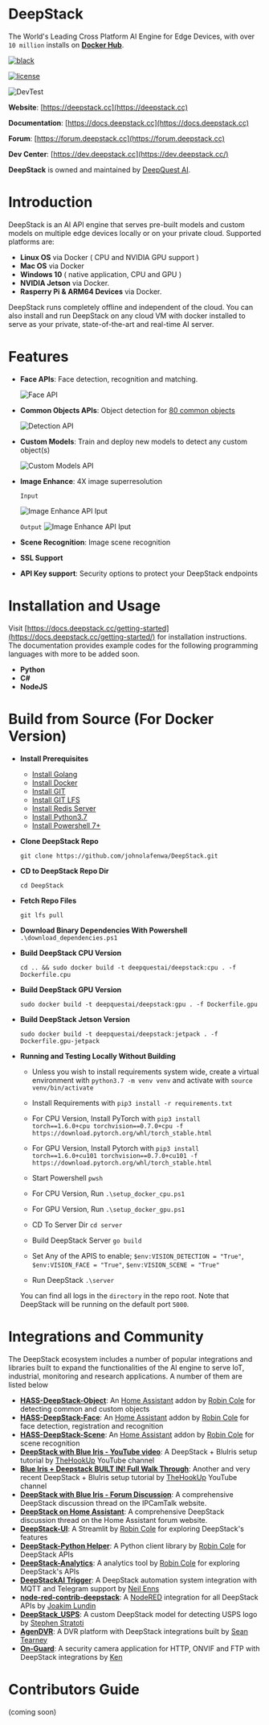 # DeepStack
The World's Leading Cross Platform AI Engine for Edge Devices, with over `10 million` installs on [**Docker Hub**](https://hub.docker.com/r/deepquestai/deepstack).

[![black](https://img.shields.io/badge/code%20style-black-000000.svg)](https://github.com/psf/black)

[![license](https://img.shields.io/badge/License-Apache%202.0-blue.svg)](hhttps://github.com/johnolafenwa/DeepStack/blob/dev/LICENSE)

![DevTest](https://github.com/johnolafenwa/DeepStack/workflows/DevTest/badge.svg)

**Website**: [https://deepstack.cc](https://deepstack.cc)

**Documentation**: [https://docs.deepstack.cc](https://docs.deepstack.cc)

**Forum**: [https://forum.deepstack.cc](https://forum.deepstack.cc)

**Dev Center**: [https://dev.deepstack.cc](https://dev.deepstack.cc/)

**DeepStack** is owned and maintained by [DeepQuest AI](https://www.deepquestai.com/).


# Introduction
DeepStack is an AI API engine that serves pre-built models and custom models on multiple edge devices locally or on your private cloud. Supported platforms are:

- **Linux OS** via Docker ( CPU and NVIDIA GPU support )
- **Mac OS** via Docker
- **Windows 10** ( native application, CPU and GPU )
- **NVIDIA Jetson** via Docker.
- **Rasperry Pi & ARM64 Devices** via Docker.

DeepStack runs completely offline and independent of the cloud. You can also install and run DeepStack on any cloud VM with docker installed to serve as your private, state-of-the-art and real-time AI server.

# Features

- **Face APIs**: Face detection, recognition and matching.

    ![Face API](demo/face_api.jpg)

- **Common Objects APIs**: Object detection for [80 common objects](https://docs.deepstack.cc/object-detection/index.html#classes)

    ![Detection API](demo/detection_api.jpg)

- **Custom Models**: Train and deploy new models to detect any custom object(s)

    ![Custom Models API](demo/custom_model.jpg)

- **Image Enhance**: 4X image superresolution

    `Input`

    ![Image Enhance API Iput](demo/enhance_input.jpg)

     `Output`
    ![Image Enhance API Iput](demo/enhance_output.jpg)

- **Scene Recognition**: Image scene recognition
- **SSL Support**
- **API Key support**: Security options to protect your DeepStack endpoints

# Installation and Usage
Visit [https://docs.deepstack.cc/getting-started](https://docs.deepstack.cc/getting-started/) for installation instructions. The documentation provides example codes for the following programming languages with more to be added soon.

- **Python**
- **C#**
- **NodeJS**

# Build from Source (For Docker Version)

- **Install Prerequisites**

    - [Install Golang](https://golang.org)
    - [Install Docker](https://docker.com)
    - [Install GIT](https://git-scm.com)
    - [Install GIT LFS](https://github.com/git-lfs/git-lfs/wiki/Installation)
    - [Install Redis Server](https://redis.io/)
    - [Install Python3.7](https://python.org)
    - [Install Powershell 7+](https://docs.microsoft.com/en-us/powershell/scripting/windows-powershell/install/installing-windows-powershell?view=powershell-7.1)

- **Clone DeepStack Repo** 

    ```git clone https://github.com/johnolafenwa/DeepStack.git```

- **CD to DeepStack Repo Dir**

    ```cd DeepStack```

- **Fetch Repo Files**

    ``git lfs pull``
- **Download Binary Dependencies With Powershell**
    ```.\download_dependencies.ps1```

- **Build DeepStack CPU Version**

    ```cd .. && sudo docker build -t deepquestai/deepstack:cpu . -f Dockerfile.cpu```

- **Build DeepStack GPU Version**

    ```sudo docker build -t deepquestai/deepstack:gpu . -f Dockerfile.gpu```

- **Build DeepStack Jetson Version**

    ```sudo docker build -t deepquestai/deepstack:jetpack . -f Dockerfile.gpu-jetpack```

- **Running and Testing Locally Without Building**
    - Unless you wish to install requirements system wide, create a virtual environment with ```python3.7 -m venv venv``` and activate with ```source venv/bin/activate```

    - Install Requirements with ```pip3 install -r requirements.txt```

    - For CPU Version, Install PyTorch with ```pip3 install torch==1.6.0+cpu torchvision==0.7.0+cpu -f https://download.pytorch.org/whl/torch_stable.html```

    - For GPU Version, Install Pytorch with ```pip3 install torch==1.6.0+cu101 torchvision==0.7.0+cu101 -f https://download.pytorch.org/whl/torch_stable.html```

    - Start Powershell
        ```pwsh```

    - For CPU Version, Run ```.\setup_docker_cpu.ps1```

    - For GPU Version, Run ```.\setup_docker_gpu.ps1```

    - CD To Server Dir
        ```cd server```

    - Build DeepStack Server
        ```go build```

    - Set Any of the APIS to enable;
        ```$env:VISION_DETECTION = "True"```, ```$env:VISION_FACE = "True"```, ```$env:VISION_SCENE = "True"```

    - Run DeepStack
        ```.\server```

    You can find all logs in the ```directory``` in the repo root.
    Note that DeepStack will be running on the default port ```5000```.

# Integrations and Community
The DeepStack ecosystem includes a number of popular integrations and libraries built to expand the functionalities of the AI engine to serve IoT, industrial, monitoring and research applications. A number of them are listed below

- **[HASS-DeepStack-Object](https://github.com/robmarkcole/HASS-Deepstack-object)**: An [Home Assistant](https://www.home-assistant.io/) addon by [Robin Cole](https://github.com/robmarkcole) for detecting common and custom objects
- **[HASS-DeepStack-Face](https://github.com/robmarkcole/HASS-Deepstack-face)**: An [Home Assistant](https://www.home-assistant.io/) addon by [Robin Cole](https://github.com/robmarkcole) for face detection, registration and recognition
- **[HASS-DeepStack-Scene](https://github.com/robmarkcole/HASS-Deepstack-scene)**: An [Home Assistant](https://www.home-assistant.io/) addon by [Robin Cole](https://github.com/robmarkcole) for scene recognition
- **[DeepStack with Blue Iris - YouTube video](https://www.youtube.com/watch?v=fwoonl5JKgo)**: A DeepStack + BluIris setup tutorial by [TheHookUp](https://www.youtube.com/c/TheHookUp) YouTube channel
- **[Blue Iris + Deepstack BUILT IN! Full Walk Through](https://www.youtube.com/watch?v=nLH9GEcdb9Y)**: Another and very recent DeepStack + BluIris setup tutorial by [TheHookUp](https://www.youtube.com/c/TheHookUp) YouTube channel
- **[DeepStack with Blue Iris - Forum Discussion](https://ipcamtalk.com/threads/tool-tutorial-free-ai-person-detection-for-blue-iris.37330/)**: A comprehensive DeepStack discussion thread on the IPCamTalk website.
- **[DeepStack on Home Assistant](https://community.home-assistant.io/t/face-and-person-detection-with-deepstack-local-and-free/92041)**: A comprehensive DeepStack discussion thread on the Home Assistant forum website.
- **[DeepStack-UI](https://github.com/robmarkcole/deepstack-ui)**:  A Streamlit by [Robin Cole](https://github.com/robmarkcole) for exploring DeepStack's features
- **[DeepStack-Python Helper](https://github.com/robmarkcole/deepstack-python)**: A Python client library by [Robin Cole](https://github.com/robmarkcole) for DeepStack APIs
- **[DeepStack-Analytics](https://github.com/robmarkcole/deepstack-analytics)**: A analytics tool by [Robin Cole](https://github.com/robmarkcole) for exploring DeepStack's APIs
- **[DeepStackAI Trigger](https://github.com/danecreekphotography/node-deepstackai-trigger)**: A DeepStack automation system integration with MQTT and Telegram support by [Neil Enns](https://github.com/neilenns)
- **[node-red-contrib-deepstack](https://github.com/iceglow/node-red-contrib-deepstack)**: A [NodeRED](https://github.com/node-red/node-red) integration for all DeepStack APIs by [Joakim Lundin](https://github.com/iceglow)
- **[DeepStack_USPS](https://github.com/sstratoti/DeepStack_USPS)**: A custom DeepStack model for detecting USPS logo by [Stephen Stratoti](https://github.com/sstratoti)
- **[AgenDVR](https://www.ispyconnect.com/userguide-agent-deepstack-ai.aspx)**: A DVR platform with DeepStack integrations built by [Sean Tearney](https://github.com/ispysoftware)
- **[On-Guard](https://github.com/Ken98045/On-Guard)**: A security camera application for HTTP, ONVIF and FTP with DeepStack integrations by [Ken](https://github.com/Ken98045)

# Contributors Guide
(coming soon)